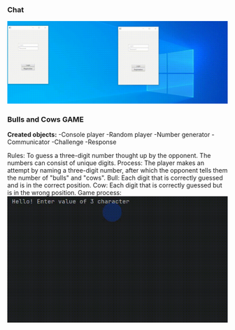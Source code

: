 ### Chat
![Alt Text](https://github.com/IR-gitt/JavaLearning/blob/master/chat/ChatProc.gif)

### Bulls and Cows GAME 
**Created objects:**
-Console player
-Random player
-Number generator
-Communicator
-Challenge
-Response

Rules: To guess a three-digit number thought up by the opponent. The numbers can consist of unique digits.
Process: The player makes an attempt by naming a three-digit number, after which the opponent tells them the number of "bulls" and "cows".
Bull: Each digit that is correctly guessed and is in the correct position.
Cow: Each digit that is correctly guessed but is in the wrong position.
Game proсess:
![Alt Text](https://github.com/IR-gitt/JavaLearning/blob/master/GameBullsAndCows/BullAndCowGP.gif)

